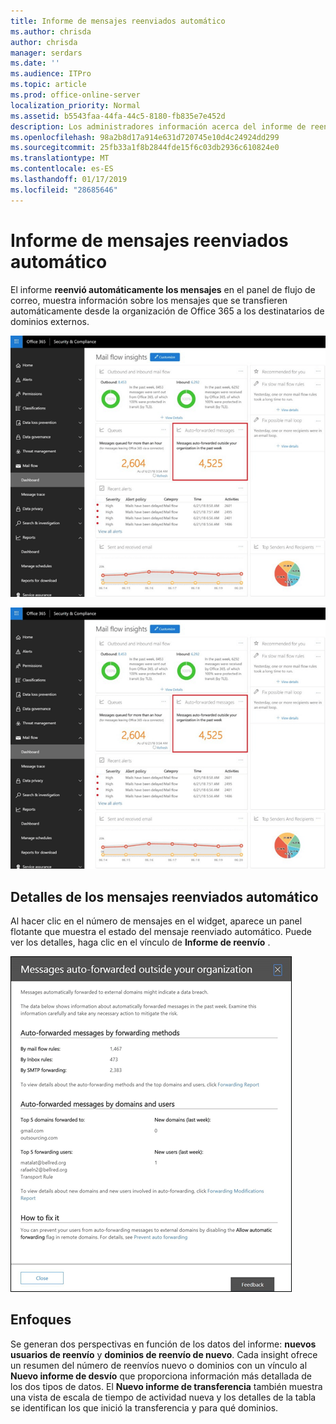 ```yaml
---
title: Informe de mensajes reenviados automático
ms.author: chrisda
author: chrisda
manager: serdars
ms.date: ''
ms.audience: ITPro
ms.topic: article
ms.prod: office-online-server
localization_priority: Normal
ms.assetid: b5543faa-44fa-44c5-8180-fb835e7e452d
description: Los administradores información acerca del informe de reenvió automáticamente los mensajes en el panel de flujo de correo en el centro de cumplimiento de seguridad de Office 365 &.
ms.openlocfilehash: 98a2b8d17a914e631d720745e10d4c24924dd299
ms.sourcegitcommit: 25fb33a1f8b2844fde15f6c03db2936c610824e0
ms.translationtype: MT
ms.contentlocale: es-ES
ms.lasthandoff: 01/17/2019
ms.locfileid: "28685646"
---
```

# <a name="auto-forwarded-messages-report"></a>Informe de mensajes reenviados automático

El informe **reenvió automáticamente los mensajes** en el panel de flujo de correo, muestra información sobre los mensajes que se transfieren automáticamente desde la organización de Office 365 a los destinatarios de dominios externos.

![x](media/8bc2600b-71c3-4b37-b4d0-9435fe0cfc8d.png)

![El informe de los mensajes reenviados automático en el panel de flujo de correo en el centro de cumplimiento de seguridad de Office 365 &](media/8bc2600b-71c3-4b37-b4d0-9435fe0cfc8d.png)

## <a name="auto-forwarded-messages-details"></a>Detalles de los mensajes reenviados automático

Al hacer clic en el número de mensajes en el widget, aparece un panel flotante que muestra el estado del mensaje reenviado automático. Puede ver los detalles, haga clic en el vínculo de **Informe de reenvío** .

![El elemento de detalles para el informe de reenvió automáticamente los mensajes en el centro de cumplimiento de seguridad de Office 365 &](media/87d0fb1e-d2ef-4901-b17c-ec32d23a539e.png)

## <a name="insights"></a>Enfoques

Se generan dos perspectivas en función de los datos del informe: **nuevos usuarios de reenvío** y **dominios de reenvío de nuevo**. Cada insight ofrece un resumen del número de reenvíos nuevo o dominios con un vínculo al **Nuevo informe de desvío** que proporciona información más detallada de los dos tipos de datos. El **Nuevo informe de transferencia** también muestra una vista de escala de tiempo de actividad nueva y los detalles de la tabla se identifican los que inició la transferencia y para qué dominios.
